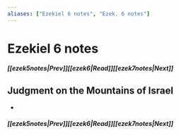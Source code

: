 ```yaml
---
aliases: ["Ezekiel 6 notes", "Ezek. 6 notes"]
---
```

# Ezekiel 6 notes
##### <span class=arrow-left></span>[[ezek5notes|Prev]]<span class=navigation-separator></span>[[ezek6|Read]]<span class=navigation-separator></span>[[ezek7notes|Next]]<span class=arrow-right></span>
## Judgment on the Mountains of Israel
- 
##### <span class=arrow-left></span>[[ezek5notes|Prev]]<span class=navigation-separator></span>[[ezek6|Read]]<span class=navigation-separator></span>[[ezek7notes|Next]]<span class=arrow-right></span>
